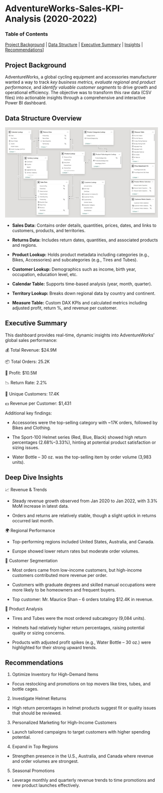# AdventureWorks-Sales-KPI-Analysis (2020-2022)

### Table of Contents
[Project Background](#project-background) |
[Data Structure](#data-structure-overview) |
[Executive Summary](#executive-summary) |
[Insights](#deep-dive-insights) |
[Recommendations](#recommendations)]

## **Project Background**

AdventureWorks, a global cycling equipment and accessories manufacturer wanted a way to track _key business metrics, evaluate regional and product performance,_ and _identify valuable customer segments_ to drive growth and operational efficiency. The objective was to transform this raw data (CSV files) into actionable insights through a comprehensive and interactive Power BI dashboard.

## **Data Structure Overview**

![Data Model](/DataModel.jpg)

- **Sales Data:** Contains order details, quantities, prices, dates, and links to customers, products, and territories.

- **Returns Data:** Includes return dates, quantities, and associated products and regions.

- **Product Lookup:** Holds product metadata including categories (e.g., Bikes, Accessories) and subcategories (e.g., Tires and Tubes).

- **Customer Lookup:** Demographics such as income, birth year, occupation, education level, etc.

- **Calendar Table:** Supports time-based analysis (year, month, quarter).

- **Territory Lookup:** Breaks down regional data by country and continent.

- **Measure Table:** Custom DAX KPIs and calculated metrics including adjusted profit, return %, and revenue per customer.

## **Executive Summary**

This dashboard provides real-time, dynamic insights into AdventureWorks’ global sales performance:

💰 Total Revenue: $24.9M

📦 Total Orders: 25.2K

💸 Profit: $10.5M

📉 Return Rate: 2.2%

👥 Unique Customers: 17.4K

💵 Revenue per Customer: $1,431

Additional key findings:

- Accessories were the top-selling category with ~17K orders, followed by Bikes and Clothing.

- The Sport-100 Helmet series (Red, Blue, Black) showed high return percentages (2.68%–3.33%), hinting at potential product satisfaction or sizing issues.

- Water Bottle – 30 oz. was the top-selling item by order volume (3,983 units).

## **Deep Dive Insights**

📈 Revenue & Trends

- Steady revenue growth observed from Jan 2020 to Jan 2022, with 3.3% MoM increase in latest data.

- Orders and returns are relatively stable, though a slight uptick in returns occurred last month.

🌍 Regional Performance

- Top-performing regions included United States, Australia, and Canada.

- Europe showed lower return rates but moderate order volumes.

🎯 Customer Segmentation

- Most orders came from low-income customers, but high-income customers contributed more revenue per order.

- Customers with graduate degrees and skilled manual occupations were more likely to be homeowners and frequent buyers.

- Top customer: Mr. Maurice Shan – 6 orders totaling $12.4K in revenue.

🔧 Product Analysis

- Tires and Tubes were the most ordered subcategory (9,084 units).

- Helmets had relatively higher return percentages, raising potential quality or sizing concerns.

- Products with adjusted profit spikes (e.g., Water Bottle – 30 oz.) were highlighted for their strong upward trends.

## **Recommendations**

1. Optimize Inventory for High-Demand Items

- Focus restocking and promotions on top movers like tires, tubes, and bottle cages.

2. Investigate Helmet Returns

- High return percentages in helmet products suggest fit or quality issues that should be reviewed.

3. Personalized Marketing for High-Income Customers

- Launch tailored campaigns to target customers with higher spending potential.

4. Expand in Top Regions

- Strengthen presence in the U.S., Australia, and Canada where revenue and order volumes are strongest.

5. Seasonal Promotions

- Leverage monthly and quarterly revenue trends to time promotions and new product launches effectively.

